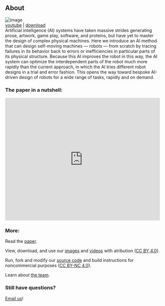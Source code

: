 ## About


![image](https://robodiff.github.io/gifs/summary.gif)<br>
[youtube](https://youtu.be/qe_4_9cDt4Y) |
[download](https://drive.google.com/file/d/.../view)<br>
Artificial intelligence (AI) systems have taken massive strides generating prose, artwork, game play, software, and proteins, but have yet to master the design of complex physical machines. Here we introduce an AI method that can design self-moving machines — robots — from scratch by tracing failures in its behavior back to errors or inefficiencies in particular parts of its physical structure. Because this AI improves the robot in this way, the AI system can optimize the interdependent parts of the robot much more rapidly than the current approach, in which the AI tries different robot designs in a trial and error fashion. This opens the way toward bespoke AI-driven design of robots for a wide range of tasks, rapidly and on demand.


### **The paper in a nutshell:**
<iframe width="100%" height="400" src="https://www.youtube.com/embed/qe_4_9cDt4Y" frameborder="0" allowfullscreen></iframe>

### **More:**

Read the [paper](/paper).

View, download, and use our [images](/images) and [videos](/videos) with atribution ([CC BY 4.0](http://creativecommons.org/licenses/by/4.0/)).

Run, fork and modify our [source code](/code) and build instructions for noncommercial purposes ([CC BY-NC 4.0](https://creativecommons.org/licenses/by-nc/4.0/)).

Learn about [the team](/team).

### **Still have questions?** 

[Email us](mailto:sam.kriegman@northwestern.edu)!


<br><br><br>
